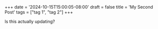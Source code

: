 +++
date = '2024-10-15T15:00:05-08:00'
draft = false
title = 'My Second Post'
tags = ["tag 1", "tag 2"]
+++

Is this actually updating?
